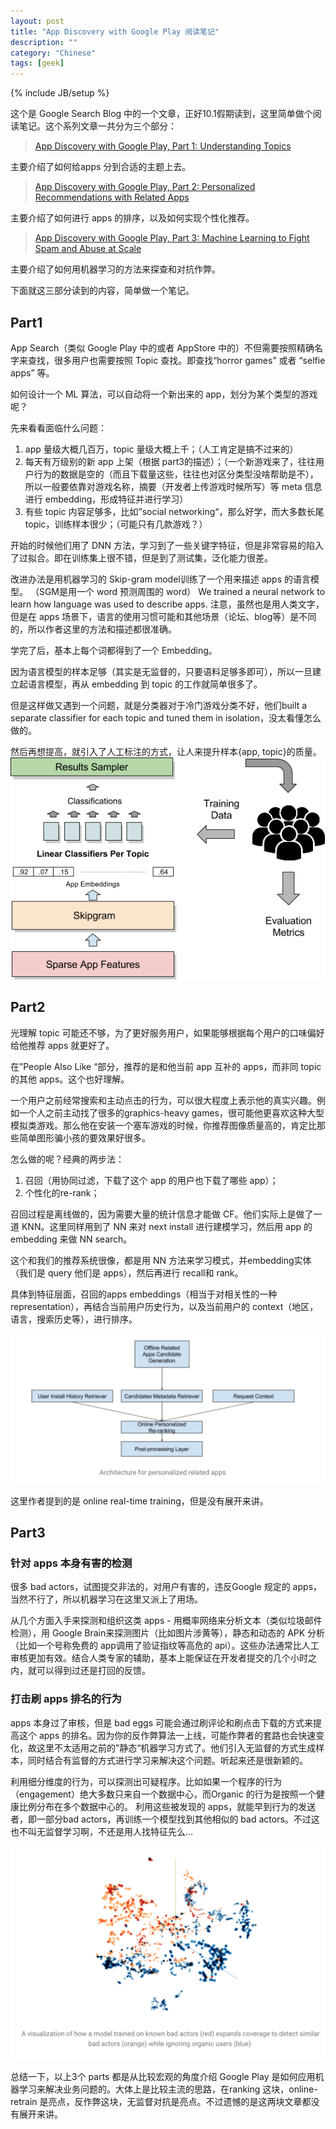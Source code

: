 ```yaml
---
layout: post
title: "App Discovery with Google Play 阅读笔记"
description: ""
category: "Chinese"
tags: [geek]
---
```

{% include JB/setup %}

这个是 Google Search Blog 中的一个文章，正好10.1假期读到，这里简单做个阅读笔记。这个系列文章一共分为三个部分：
> [App Discovery with Google Play, Part 1: Understanding Topics](https://research.googleblog.com/2016/11/app-discovery-with-google-play-part-1.html)

主要介绍了如何给apps 分到合适的主题上去。

> [App Discovery with Google Play, Part 2: Personalized Recommendations with Related Apps](https://research.googleblog.com/2016/12/app-discovery-with-google-play-part-2.html)

主要介绍了如何进行 apps 的排序，以及如何实现个性化推荐。

> [App Discovery with Google Play, Part 3: Machine Learning to Fight Spam and Abuse at Scale](https://research.googleblog.com/2017/01/app-discovery-with-google-play-part-3.html)

主要介绍了如何用机器学习的方法来探查和对抗作弊。

下面就这三部分读到的内容，简单做一个笔记。

## Part1

App Search（类似 Google Play 中的或者 AppStore 中的）不但需要按照精确名字来查找，很多用户也需要按照 Topic 查找。即查找“horror games” 或者 “selfie apps” 等。

如何设计一个 ML 算法，可以自动将一个新出来的 app，划分为某个类型的游戏呢？

先来看看面临什么问题：

1. app 量级大概几百万，topic 量级大概上千；（人工肯定是搞不过来的）
2. 每天有万级别的新 app 上架（根据 part3的描述）；（一个新游戏来了，往往用户行为的数据是空的（而且下载量这些，往往也对区分类型没啥帮助是不），所以一般要依靠对游戏名称，摘要（开发者上传游戏时候所写）等 meta 信息进行 embedding，形成特征并进行学习）
3. 有些 topic 内容足够多，比如”social networking“，那么好学，而大多数长尾 topic，训练样本很少；（可能只有几款游戏？）

开始的时候他们用了 DNN 方法，学习到了一些关键字特征，但是非常容易的陷入了过拟合。即在训练集上很不错，但是到了测试集，泛化能力很差。

改进办法是用机器学习的 Skip-gram model训练了一个用来描述 apps 的语言模型。 （SGM是用一个 word 预测周围的 word）
We trained a neural network to learn how language was used to describe apps.
注意，虽然也是用人类文字，但是在 apps 场景下，语言的使用习惯可能和其他场景（论坛、blog等）是不同的，所以作者这里的方法和描述都很准确。

学完了后，基本上每个词都得到了一个 Embedding。

因为语言模型的样本足够（其实是无监督的，只要语料足够多即可），所以一旦建立起语言模型，再从 embedding 到 topic 的工作就简单很多了。

但是这样做又遇到一个问题，就是分类器对于冷门游戏分类不好，他们built a separate classifier for each topic and tuned them in isolation，没太看懂怎么做的。

然后再想提高，就引入了人工标注的方式，让人来提升样本{app, topic}的质量。
![pic1](/assets/images/App-Discovery-with-Google-Play.1.jpg)

## Part2

光理解 topic 可能还不够，为了更好服务用户，如果能够根据每个用户的口味偏好给他推荐 apps 就更好了。

在”People Also Like “部分，推荐的是和他当前 app 互补的 apps，而非同 topic 的其他 apps。这个也好理解。

一个用户之前经常搜索和主动点击的行为，可以很大程度上表示他的真实兴趣。例如一个人之前主动找了很多的graphics-heavy games，很可能他更喜欢这种大型模拟类游戏。那么他在安装一个塞车游戏的时候，你推荐图像质量高的，肯定比那些简单图形骗小孩的要效果好很多。

怎么做的呢？经典的两步法：
1. 召回（用协同过滤，下载了这个 app 的用户也下载了哪些 app）；
2. 个性化的re-rank；

召回过程是离线做的，因为需要大量的统计信息才能做 CF。他们实际上是做了一道 KNN。这里同样用到了 NN 来对 next install 进行建模学习，然后用 app 的 embedding 来做 NN search。

这个和我们的推荐系统很像，都是用 NN 方法来学习模式，并embedding实体（我们是 query 他们是 apps），然后再进行 recall和 rank。

具体到特征层面，召回的apps embeddings（相当于对相关性的一种 representation），再结合当前用户历史行为，以及当前用户的 context（地区，语言，搜索历史等），进行排序。

![pic2](/assets/images/App-Discovery-with-Google-Play.2.jpg)

这里作者提到的是 online real-time training，但是没有展开来讲。

## Part3

### 针对 apps 本身有害的检测

很多 bad actors，试图提交非法的，对用户有害的，违反Google 规定的 apps，当然不行了，所以机器学习在这里又派上了用场。

从几个方面入手来探测和组织这类 apps - 用概率网络来分析文本（类似垃圾邮件检测），用 Google Brain来探测图片（比如图片涉黄等），静态和动态的 APK 分析（比如一个号称免费的 app调用了验证指纹等高危的 api）。这些办法通常比人工审核更加有效。结合人类专家的辅助，基本上能保证在开发者提交的几个小时之内，就可以得到过还是打回的反馈。

### 打击刷 apps 排名的行为

apps 本身过了审核，但是 bad eggs 可能会通过刷评论和刷点击下载的方式来提高这个 apps 的排名。因为你的反作弊算法一上线，可能作弊者的套路也会快速变化，故这里不太适用之前的”静态“机器学习方式了。他们引入无监督的方式生成样本，同时结合有监督的方式进行学习来解决这个问题。听起来还是很新颖的。

利用细分维度的行为，可以探测出可疑程序。比如如果一个程序的行为（engagement）绝大多数只来自一个数据中心，而Organic 的行为是按照一个健康比例分布在多个数据中心的。
利用这些被发现的 apps，就能早到行为的发送者，即一部分bad actors，再训练一个模型找到其他相似的 bad actors。不过这也不叫无监督学习啊，不还是用人找特征先么…

![pic3](/assets/images/App-Discovery-with-Google-Play.3.jpg)

总结一下，以上3个 parts 都是从比较宏观的角度介绍 Google Play 是如何应用机器学习来解决业务问题的。大体上是比较主流的思路，在ranking 这块，online-retrain 是亮点，反作弊这块，无监督对抗是亮点。不过遗憾的是这两块文章都没有展开来讲。
